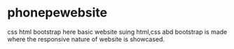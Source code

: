 # phonepewebsite
css html bootstrap
here basic website suing html,css abd bootstrap is made where the responsive nature of website is showcased.
